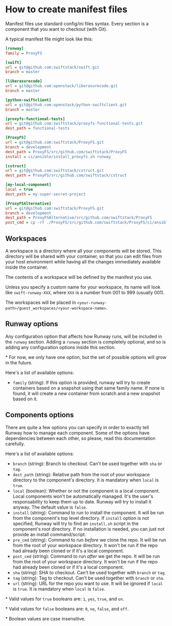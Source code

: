 How to create manifest files
============================

Manifest files use standard config/ini files syntax. Every section is a
component that you want to checkout (with Git).

A typical manifest file might look like this:

```ini
[runway]
family = ProxyFS

[swift]
url = git@github.com:swiftstack/swift.git
branch = master

[liberasurecode]
url = git@github.com:openstack/liberasurecode.git
branch = master

[python-swiftclient]
url = git@github.com:openstack/python-swiftclient.git
branch = master

[proxyfs-functional-tests]
url = git@github.com:swiftstack/proxyfs-functional-tests.git
dest_path = functional-tests

[ProxyFS]
url = git@github.com:swiftstack/ProxyFS.git
branch = development
dest_path = ProxyFS/src/github.com/swiftstack/ProxyFS
install = ci/ansible/install_proxyfs.sh runway

[cstruct]
url = git@github.com:swiftstack/cstruct.git
dest_path = ProxyFS/src/github.com/swiftstack/cstruct

[my-local-component]
local = true
dest_path = my-super-secret-project

[ProxyFSAlternative]
url = git@github.com:swiftstack/ProxyFS.git
branch = development
dest_path = ProxyFSAlternative/src/github.com/swiftstack/ProxyFS
post_cmd = cp -rf ./ProxyFS/src/github.com/swiftstack/ProxyFS/ci/ansible/install_proxyfs_runway.sh ./ProxyFS/install.sh
```


Workspaces
----------

A workspace is a directory where all your components will be stored. This
directory will be shared with your container, so that you can edit files from
your host environment while having all the changes immediately available inside
the container.

The contents of a workspace will be defined by the manifest you use.

Unless you specify a custom name for your workspace, its name will look like
`swift-runway-XXX`, where `XXX` is a number from 001 to 999 (usually 001).

The workspaces will be placed in
`<your-runway-path>/guest_workspaces/<your-workspace-name>`.


Runway options
--------------

Any configuration option that affects how Runway runs, will be included in the
`runway` section. Adding a `runway` section is completely optional, and so is
adding any configuration options inside this section.

\* For now, we only have one option, but the set of possible options will grow
in the future.

Here's a list of available options:

* `family` (string): If this option is provided, runway will try to create
containers based on a snapshot using that same family name. If none is found,
it will create a new container from scratch and a new snapshot based on it.


Components options
------------------

There are quite a few options you can specify in order to exactly tell Runway
how to manage each component. Some of the options have dependencies between
each other, so please, read this documentation carefully.

Here's a list of available options:

* `branch` (string): Branch to checkout. Can't be used together with `sha` or
`tag`.
* `dest_path` (string): Relative path from the root of your workspace directory
to the component's directory. It is mandatory when `local` is `true`.
* `local` (boolean): Whether or not the component is a local component. Local
components won't be automatically managed. It's the user's responsability to
keep them up to date. Runway will try to install it anyway. The default value
is `false`.
* `install` (string): Command to run to install the component. It will be run
from the component's top level directory. If `install` option is not specified,
Runway will try to find an `install.sh` script in the component's root
directory. If no installation is needed, you can just not provide an install
command/script.
* `pre_cmd` (string): Command to run *before* we clone the repo. It will be run
from the root of your workspace directory. It won't be run if the repo had
already been cloned or if it's a local component.
* `post_cmd` (string): Command to run *after* we get the repo. It will be run
from  the root of your workspace directory. It won't be run if the repo had
already been cloned or if it's a local component.
* `sha` (string): SHA to checkout. Can't be used together with `branch` or
`tag`.
* `tag` (string): Tag to checkout. Can't be used together with `branch` or
`sha`.
* `url` (string): URL for the repo you want to use. It will be ignored if
`local` is `true`. It is mandatory when `local` is `false`.


\* Valid values for `true` booleans are: `1`, `yes`, `true`, and `on`.

\* Valid values for `false` booleans are: `0`, `no`, `false`, and `off`.

\* Boolean values are case insensitive.
